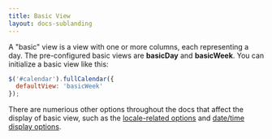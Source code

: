 ```yaml
---
title: Basic View
layout: docs-sublanding
---
```


A "basic" view is a view with one or more columns, each representing a day. The pre-configured basic views are **basicDay** and **basicWeek**. You can initialize a basic view like this:

```js
$('#calendar').fullCalendar({
  defaultView: 'basicWeek'
});
```

There are numerious other options throughout the docs that affect the display of basic view, such as the [locale-related options](localization) and [date/time display options](date-display).
